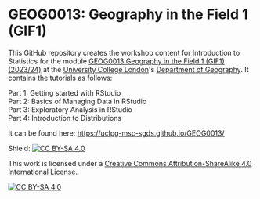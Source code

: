 # GEOG0013: Geography in the Field 1 (GIF1)

This GitHub repository creates the workshop content for Introduction to Statistics for the module [GEOG0013 Geography in the Field 1 (GIF1) (2023/24)][course] at the [University College London][uni]'s [Department of Geography][dept]. It contains the tutorials as follows:

Part 1: Getting started with RStudio <br/> Part 2: Basics of Managing Data in RStudio <br/> Part 3: Exploratory Analysis in RStudio <br/> Part 4: Introduction to Distributions

It can be found here: https://uclpg-msc-sgds.github.io/GEOG0013/

Shield: [![CC BY-SA 4.0][cc-by-sa-shield]][cc-by-sa]

This work is licensed under a
[Creative Commons Attribution-ShareAlike 4.0 International License][cc-by-sa].

[![CC BY-SA 4.0][cc-by-sa-image]][cc-by-sa]

[cc-by-sa]: http://creativecommons.org/licenses/by-sa/4.0/
[cc-by-sa-image]: https://licensebuttons.net/l/by-sa/4.0/88x31.png
[cc-by-sa-shield]: https://img.shields.io/badge/License-CC%20BY--SA%204.0-lightgrey.svg
[course]: https://www.ucl.ac.uk/module-catalogue/modules/GEOG0013
[uni]: https://www.ucl.ac.uk
[dept]: https://www.geog.ucl.ac.uk